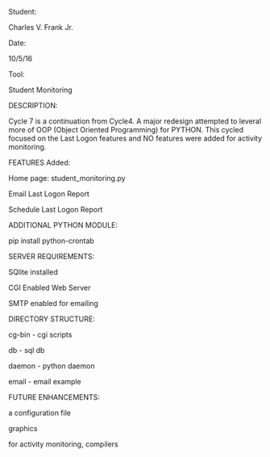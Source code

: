 Student:

Charles V. Frank Jr.

Date:

10/5/16

Tool:

Student Monitoring

DESCRIPTION:

Cycle 7 is a continuation from Cycle4.  A major redesign attempted to leveral more of OOP (Object Oriented Programming) for PYTHON.  This cycled focused on the Last Logon features and NO features were added for activity monitoring.

FEATURES Added:

Home page: student_monitoring.py

Email Last Logon Report

Schedule Last Logon Report

ADDITIONAL PYTHON MODULE:

pip install python-crontab 

SERVER REQUIREMENTS:

SQlite installed

CGI Enabled Web Server

SMTP enabled for emailing 

DIRECTORY STRUCTURE:

cg-bin - cgi scripts

db - sql db

daemon - python daemon

email - email example

FUTURE ENHANCEMENTS:

a configuration file

graphics

for activity monitoring, compilers

